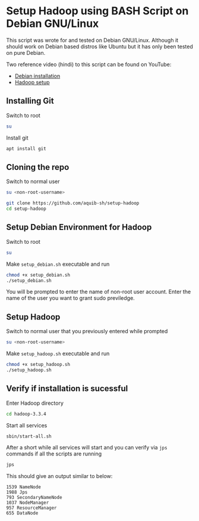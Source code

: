 # Setup Hadoop using BASH Script on Debian GNU/Linux
This script was wrote for and tested on Debian GNU/Linux. Although it should work on Debian based distros like Ubuntu but it has only been tested on pure Debian.

Two reference video (hindi) to this script can be found on YouTube: 
- [Debian installation](https://youtu.be/cTuzavyo6ow)
- [Hadoop setup](https://youtu.be/ZLYa4ODz89I)
    
## Installing Git
Switch to root 
```bash
su
```
Install git
```bash
apt install git
```
## Cloning the repo
Switch to normal user
```bash
su <non-root-username>
```
```bash
git clone https://github.com/aquib-sh/setup-hadoop
cd setup-hadoop
```
## Setup Debian Environment for Hadoop
Switch to root 
```bash
su
```
Make `setup_debian.sh` executable and run
```bash
chmod +x setup_debian.sh
./setup_debian.sh
```
You will be prompted to enter the name of non-root user account. Enter the name of the user you want to grant sudo previledge.

## Setup Hadoop
Switch to normal user that you previously entered while prompted
```bash
su <non-root-username>
```
Make `setup_hadoop.sh` executable and run
```bash
chmod +x setup_hadoop.sh
./setup_hadoop.sh
```
## Verify if installation is sucessful
Enter Hadoop directory
```bash
cd hadoop-3.3.4
```
Start all services
```bash
sbin/start-all.sh
```
After a short while all services will start and you can verify via `jps` commands if all the scripts are running
```bash
jps
```
This should give an output similar to below:
```
1539 NameNode  
1988 Jps  
793 SecondaryNameNode  
1037 NodeManager  
957 ResourceManager  
655 DataNode
```